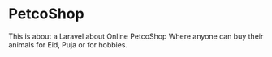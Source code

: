 # PetcoShop
This is about a Laravel about Online PetcoShop Where anyone can buy their animals for Eid, Puja or for hobbies.
